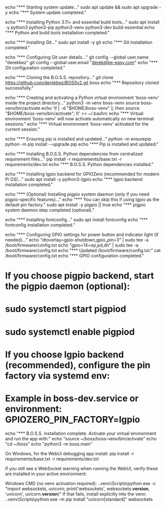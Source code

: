 echo "*** Starting system update..."
sudo apt update && sudo apt upgrade -y
echo "*** System update completed."

echo "*** Installing Python 3.11+ and essential build tools..."
sudo apt install -y python3 python3-pip python3-venv python3-dev build-essential
echo "*** Python and build tools installation completed."

echo "*** Installing Git..."
sudo apt install -y git
echo "*** Git installation completed."

echo "*** Configuring Git user details..."
git config --global user.name "derekbez"
git config --global user.email "derek@be-easy.com"
echo "*** Git configuration completed."

echo "*** Cloning the B.O.S.S. repository..."
git clone https://github.com/derekbez/BOSSv2.git boss
echo "*** Repository cloned successfully."

echo "*** Creating and activating a Python virtual environment 'boss-venv' inside the project directory..."
python3 -m venv boss-venv
source boss-venv/bin/activate
echo 'if [ -d "$HOME/boss-venv" ]; then source "$HOME/boss-venv/bin/activate"; fi' >> ~/.bashrc
echo "*** Virtual environment 'boss-venv' will now activate automatically on new terminal sessions."
echo "*** Virtual environment 'boss-venv' activated for the current session."

echo "*** Ensuring pip is installed and updated..."
python -m ensurepip
python -m pip install --upgrade pip
echo "*** Pip is installed and updated."

echo "*** Installing B.O.S.S. Python dependencies from centralized requirement files..."
pip install -r requirements/base.txt -r requirements/dev.txt
echo "*** B.O.S.S. Python dependencies installed."

echo "*** Installing lgpio backend for GPIOZero (recommended for modern Pi OS)..."
sudo apt install -y python3-lgpio
echo "*** lgpio backend installation completed."

echo "*** (Optional) Installing pigpio system daemon (only if you need pigpio-specific features)..."
echo "*** You can skip this if using lgpio as the default pin factory."
sudo apt install -y pigpio || true
echo "*** pigpio system daemon step completed (optional)."

echo "*** Installing  fontconfig..."
sudo apt install fontconfig
echo "*** fontconfig installation completed."

echo "*** Configuring GPIO settings for power button and indicator light (if needed)..."
echo "dtoverlay=gpio-shutdown,gpio_pin=3" | sudo tee -a /boot/firmware/config.txt
echo "gpio=14=op,pd,dh" | sudo tee -a /boot/firmware/config.txt
echo "*** Updated /boot/firmware/config.txt:"
cat /boot/firmware/config.txt
echo "*** GPIO configuration completed."

# If you choose pigpio backend, start the pigpio daemon (optional):
# sudo systemctl start pigpiod
# sudo systemctl enable pigpiod

# If you choose lgpio backend (recommended), configure the pin factory via systemd env:
# Example in boss-dev.service or environment: GPIOZERO_PIN_FACTORY=lgpio

echo "*** B.O.S.S. installation complete. Activate your virtual environment and run the app with:"
echo "source ~/boss/boss-venv/bin/activate"
echo "cd ~/boss"
echo "python3 -m boss.main"


On Windows, for the WebUi debugging app install:
pip install -r requirements/base.txt -r requirements/dev.txt

If you still see a WebSocket warning when running the WebUI, verify these are installed in your active environment:

Windows CMD (no venv activation required):
	.\.venv\Scripts\python.exe -c "import websockets, uvicorn; print('websockets', websockets.__version__, 'uvicorn', uvicorn.__version__)"
If that fails, install explicitly into the venv:
	.\.venv\Scripts\python.exe -m pip install "uvicorn[standard]" websockets

